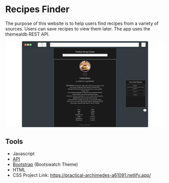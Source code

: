 # Recipes Finder

The purpose of this website is to help users find recipes from a variety of sources. Users can save recipes to view them later.
The app uses the themealdb REST API.

<img src="https://raw.githubusercontent.com/Deelip7/RecipesFinder/master/Images/recipeFinder.png" alt="screenshot of the website" width="800"/>

## Tools

- Javascript
- [API](https://www.themealdb.com/api.php)
- [Bootstrap](https://bootswatch.com/) (Bootswatch Theme)
- HTML
- CSS
Project Link: https://practical-archimedes-a61091.netlify.app/
